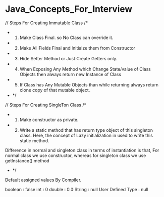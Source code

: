 # Java_Concepts_For_Interview

// Steps For Creating Immutable Class
/*
 * 1. Make Class Final. so No Class can override it.
 * 2. Make All Fields Final and Initialze them from Constructor
 * 3. Hide Setter Method or Just Create Getters only.
 * 4. When Exposing Any Method which Change State/value of Class Objects then always return new Instance of Class
 * 5. If Class has Any Mutable Objects than while returning always return clone copy of that mutable object.
 * */


// Steps For Creating SingleTon Class
/*
 * 1. Make constructor as private.
 * 2. Write a static method that has return type object of this singleton class. Here, the concept of Lazy initialization in used to write this static method.
 
 Difference in normal and singleton class in terms of instantiation is that, For normal class we use constructor, whereas for singleton class we use getInstance() method
 * */
 
 Default assigned values By Compiler.

boolean : false
int : 0
double : 0.0
String : null
User Defined Type : null
